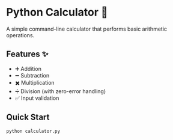# Python Calculator 🧮

A simple command-line calculator that performs basic arithmetic operations.

## Features ✨
- ➕ Addition
- ➖ Subtraction
- ✖️ Multiplication
- ➗ Division (with zero-error handling)
- ✅ Input validation

## Quick Start
```bash
python calculator.py
